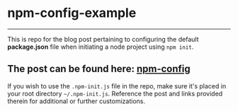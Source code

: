 # npm-config-example
---

This is repo for the blog post pertaining to configuring the default **package.json** file when initiating a node project using `npm init`.

The post can be found here: [npm-config](https://cdrainxv.github.io/blog/npm-config/2017/10/30/npm-configuration.html)
---

If you wish to use the `.npm-init.js` file in the repo, make sure it's placed in your root directory `~/.npm-init.js`. Reference the post and links provided therein for additional or further customizations.
